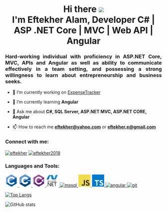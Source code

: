 
<h1 align="center">Hi there <img src="https://media.giphy.com/media/hvRJCLFzcasrR4ia7z/giphy.gif" width="25px"> <br/> I'm Eftekher Alam, Developer C# | ASP .NET Core | MVC | Web API | Angular</h1>
<h3 align=" justify">Hard-working individual with proficiency in ASP.NET Core, MVC, APIs and Angular as well as ability to communicate effectively in a team setting, and possessing a strong willingness to learn about entrepreneurship and business seeks.</h3>

- 🔭 I’m currently working on [ExpenseTracker](https://github.com/eftekher-alam/expense-tracker)

- 🌱 I’m currently learning **Angular**

- 💬 Ask me about **C#, SQL Server, ASP.NET MVC, ASP.NET CORE, Angular**

- 📫 How to reach me **eftekher@yahoo.com** or **eftekher.e@gmail.com**

<h3 align="left">Connect with me:</h3>
<p align="left">
<a href="https://linkedin.com/in/eftekher" target="blank"><img align="center" src="https://raw.githubusercontent.com/rahuldkjain/github-profile-readme-generator/master/src/images/icons/Social/linked-in-alt.svg" alt="eftekher" height="30" width="40" /></a>
<a href="https://fb.com/eftekher2018" target="blank"><img align="center" src="https://raw.githubusercontent.com/rahuldkjain/github-profile-readme-generator/master/src/images/icons/Social/facebook.svg" alt="eftekher2018" height="30" width="40" /></a>
</p>

<h3 align="left">Languages and Tools:</h3>
<p align="left">   
<a href="https://www.cprogramming.com/" target="_blank" rel="noreferrer"> <img src="https://raw.githubusercontent.com/devicons/devicon/master/icons/c/c-original.svg" alt="c" width="40" height="40"/> </a> <a href="https://www.w3schools.com/cpp/" target="_blank" rel="noreferrer"> <img src="https://raw.githubusercontent.com/devicons/devicon/master/icons/cplusplus/cplusplus-original.svg" alt="cplusplus" width="40" height="40"/> </a> <a href="https://www.w3schools.com/cs/" target="_blank" rel="noreferrer"> <img src="https://raw.githubusercontent.com/devicons/devicon/master/icons/csharp/csharp-original.svg" alt="csharp" width="40" height="40"/> </a> <a href="https://dotnet.microsoft.com/" target="_blank" rel="noreferrer"> <img src="https://raw.githubusercontent.com/devicons/devicon/master/icons/dot-net/dot-net-original-wordmark.svg" alt="dotnet" width="40" height="40"/> </a> <a href="https://www.microsoft.com/en-us/sql-server" target="_blank" rel="noreferrer"> <img src="https://www.svgrepo.com/show/303229/microsoft-sql-server-logo.svg" alt="mssql" width="40" height="40"/> </a>  <a href="https://developer.mozilla.org/en-US/docs/Web/JavaScript" target="_blank" rel="noreferrer"> <img src="https://raw.githubusercontent.com/devicons/devicon/master/icons/javascript/javascript-original.svg" alt="javascript" width="40" height="40"/> </a>  <a href="https://www.typescriptlang.org/" target="_blank" rel="noreferrer"> <img src="https://raw.githubusercontent.com/devicons/devicon/master/icons/typescript/typescript-original.svg" alt="typescript" width="40" height="40"/> </a> <a href="https://angular.io" target="_blank" rel="noreferrer"> <img src="https://angular.io/assets/images/logos/angular/angular.svg" alt="angular" width="40" height="40"/> </a> <a href="https://git-scm.com/" target="_blank" rel="noreferrer"> <img src="https://www.vectorlogo.zone/logos/git-scm/git-scm-icon.svg" alt="git" width="40" height="40"/> </a>
</p>

[![Top Langs](https://github-readme-stats.vercel.app/api/top-langs/?username=eftekher-alam)](https://github.com/anuraghazra/github-readme-stats)

![GitHub stats](https://github-readme-stats.vercel.app/api?username=eftekher-alam&show_icons=true)  
